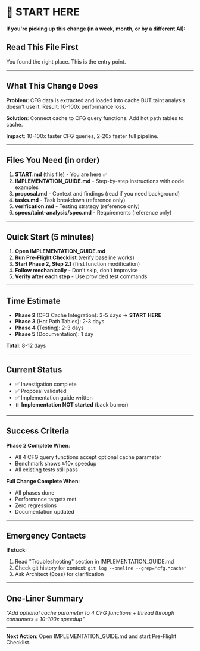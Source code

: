 # 🚀 START HERE

**If you're picking up this change (in a week, month, or by a different AI):**

## Read This File First

You found the right place. This is the entry point.

---

## What This Change Does

**Problem**: CFG data is extracted and loaded into cache BUT taint analysis doesn't use it. Result: 10-100x performance loss.

**Solution**: Connect cache to CFG query functions. Add hot path tables to cache.

**Impact**: 10-100x faster CFG queries, 2-20x faster full pipeline.

---

## Files You Need (in order)

1. **START.md** (this file) - You are here ✅
2. **IMPLEMENTATION_GUIDE.md** - Step-by-step instructions with code examples
3. **proposal.md** - Context and findings (read if you need background)
4. **tasks.md** - Task breakdown (reference only)
5. **verification.md** - Testing strategy (reference only)
6. **specs/taint-analysis/spec.md** - Requirements (reference only)

---

## Quick Start (5 minutes)

1. **Open IMPLEMENTATION_GUIDE.md**
2. **Run Pre-Flight Checklist** (verify baseline works)
3. **Start Phase 2, Step 2.1** (first function modification)
4. **Follow mechanically** - Don't skip, don't improvise
5. **Verify after each step** - Use provided test commands

---

## Time Estimate

- **Phase 2** (CFG Cache Integration): 3-5 days → **START HERE**
- **Phase 3** (Hot Path Tables): 2-3 days
- **Phase 4** (Testing): 2-3 days
- **Phase 5** (Documentation): 1 day

**Total**: 8-12 days

---

## Current Status

- ✅ Investigation complete
- ✅ Proposal validated
- ✅ Implementation guide written
- ⏸️  **Implementation NOT started** (back burner)

---

## Success Criteria

**Phase 2 Complete When**:
- All 4 CFG query functions accept optional cache parameter
- Benchmark shows ≥10x speedup
- All existing tests still pass

**Full Change Complete When**:
- All phases done
- Performance targets met
- Zero regressions
- Documentation updated

---

## Emergency Contacts

**If stuck**:
1. Read "Troubleshooting" section in IMPLEMENTATION_GUIDE.md
2. Check git history for context: `git log --oneline --grep="cfg.*cache"`
3. Ask Architect (Boss) for clarification

---

## One-Liner Summary

*"Add optional cache parameter to 4 CFG functions + thread through consumers = 10-100x speedup"*

---

**Next Action**: Open IMPLEMENTATION_GUIDE.md and start Pre-Flight Checklist.

